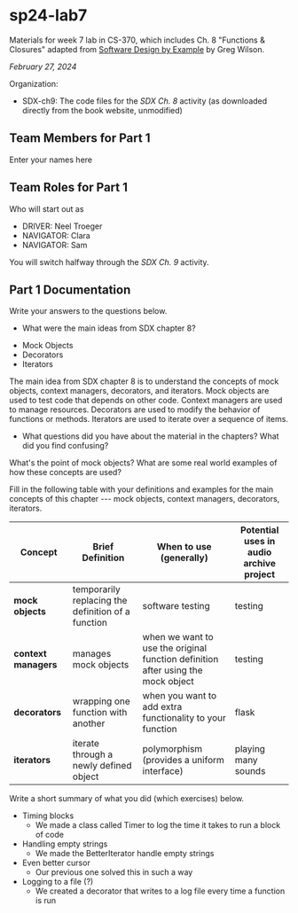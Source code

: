 # sp24-lab7
Materials for week 7 lab in CS-370, which includes Ch. 8 "Functions & Closures" adapted from [Software Design by Example](https://third-bit.com/sdxpy/) by Greg Wilson.

_February 27, 2024_

Organization:
* SDX-ch9: The code files for the _SDX Ch. 8_ activity (as downloaded directly from the book website, unmodified) 

## Team Members for Part 1
Enter your names here

## Team Roles for Part 1
Who will start out as
* DRIVER: Neel Troeger
* NAVIGATOR: Clara
* NAVIGATOR: Sam

You will switch halfway through the _SDX Ch. 9_ activity.

## Part 1 Documentation

Write your answers to the questions below.

* What were the main ideas from SDX chapter 8?

- Mock Objects
- Decorators
- Iterators

The main idea from SDX chapter 8 is to understand the concepts of mock objects, context managers, decorators, and iterators. Mock objects are used to test code that depends on other code. Context managers are used to manage resources. Decorators are used to modify the behavior of functions or methods. Iterators are used to iterate over a sequence of items.

* What questions did you have about the material in the chapters? What did you find confusing?

What's the point of mock objects?
What are some real world examples of how these concepts are used?

Fill in the following table with your definitions and examples for the main concepts of this chapter --- mock objects, context managers, decorators, iterators.

| Concept | Brief Definition | When to use (generally) | Potential uses in audio archive project |
| --- | --- | --- | --- |
| **mock objects** | temporarily replacing the definition of a function | software testing | testing |
| **context managers** | manages mock objects | when we want to use the original function definition after using the mock object | testing |
| **decorators** | wrapping one function with another | when you want to add extra functionality to your function | flask |
| **iterators** | iterate through a newly defined object | polymorphism (provides a uniform interface) | playing many sounds |


Write a short summary of what you did (which exercises) below.

- Timing blocks
  - We made a class called Timer to log the time it takes to run a block of code
- Handling empty strings
  - We made the BetterIterator handle empty strings
- Even better cursor
  - Our previous one solved this in such a way
- Logging to a file (?)
  - We created a decorator that writes to a log file every time a function is run